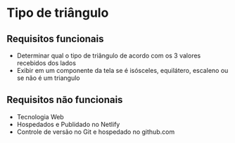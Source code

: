 # Tipo de triângulo

## Requisitos funcionais
- Determinar qual o tipo de triângulo de acordo com os 3 valores recebidos dos lados
- Exibir em um componente da tela se é isósceles, equilátero, escaleno ou se não é um triangulo

## Requisitos não funcionais
- Tecnologia Web
- Hospedados e Publidado no Netlify
- Controle de versão no Git e hospedado no github.com